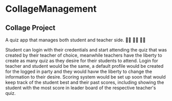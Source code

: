 # CollageManagement
## **Collage Project**
A quiz app that manages both student and teacher side. 🧑‍🎓 👨‍🏫 👩‍🏫

Student can login with their credentials and start attending the quiz that was created by their teacher of choice,
meanwhile teachers have the liberty to create as many quiz as they desire for their students to attend.
Login for teacher and student would be the same, a default profile would be created for the logged in party 
and they would havw the liberty to change the information to their desire.
Scoring system would be set up soon that would keep track of the student best and their past scores,
including showing the student with the most score in leader board of the respective teacher's quiz.
